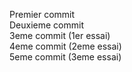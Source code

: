Premier commit  
Deuxieme commit  
3eme commit (1er essai)  
4eme commit (2eme essai)  
5eme commit (3eme essai)

